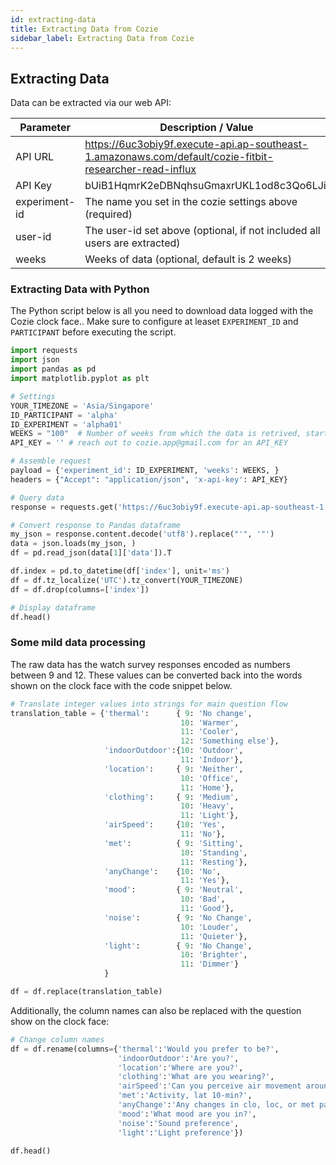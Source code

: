 ```yaml
---
id: extracting-data
title: Extracting Data from Cozie
sidebar_label: Extracting Data from Cozie
---
```



## Extracting Data
Data can be extracted via our web API:

| Parameter     | Description / Value                                                                                   | 
|---------------|-------------------------------------------------------------------------------------------------------|
| API URL       |https://6uc3obiy9f.execute-api.ap-southeast-1.amazonaws.com/default/cozie-fitbit-researcher-read-influx|
| API Key       | bUiB1HqmrK2eDBNqhsuGmaxrUKL1od8c3Qo6LJij                                                              |
| experiment-id &zwnj; &zwnj; &zwnj; | The name you set in the cozie settings above (required)                          |
| user-id       | The user-id set above (optional, if not included all users are extracted)                             |
| weeks         | Weeks of data (optional, default is 2 weeks)                                                          |

### Extracting Data with Python

The Python script below is all you need to download data logged with the Cozie clock face.. Make sure to configure at leaset `EXPERIMENT_ID` and `PARTICIPANT` before executing the script.

```python
import requests
import json
import pandas as pd
import matplotlib.pyplot as plt

# Settings
YOUR_TIMEZONE = 'Asia/Singapore'
ID_PARTICIPANT = 'alpha'
ID_EXPERIMENT = 'alpha01'
WEEKS = "100"  # Number of weeks from which the data is retrived, starting from now
API_KEY = '' # reach out to cozie.app@gmail.com for an API_KEY

# Assemble request
payload = {'experiment_id': ID_EXPERIMENT, 'weeks': WEEKS, }
headers = {"Accept": "application/json", 'x-api-key': API_KEY}

# Query data
response = requests.get('https://6uc3obiy9f.execute-api.ap-southeast-1.amazonaws.com/default/cozie-fitbit-researcher-read-influx', params=payload, headers=headers)

# Convert response to Pandas dataframe
my_json = response.content.decode('utf8').replace("'", '"')
data = json.loads(my_json, )
df = pd.read_json(data[1]['data']).T

df.index = pd.to_datetime(df['index'], unit='ms')
df = df.tz_localize('UTC').tz_convert(YOUR_TIMEZONE)
df = df.drop(columns=['index'])

# Display dataframe
df.head()
```

### Some mild data processing
The raw data has the watch survey responses encoded as numbers between 9 and 12. These values can be converted back into the words shown on the clock face with the code snippet below.
```python
# Translate integer values into strings for main question flow
translation_table = {'thermal':      { 9: 'No change',
                                      10: 'Warmer',
                                      11: 'Cooler',
                                      12: 'Something else'},
                     'indoorOutdoor':{10: 'Outdoor',
                                      11: 'Indoor'},
                     'location':     { 9: 'Neither',
                                      10: 'Office',
                                      11: 'Home'},
                     'clothing':     { 9: 'Medium',
                                      10: 'Heavy',
                                      11: 'Light'},
                     'airSpeed':     {10: 'Yes',
                                      11: 'No'},
                     'met':          { 9: 'Sitting',
                                      10: 'Standing',
                                      11: 'Resting'},
                     'anyChange':    {10: 'No',
                                      11: 'Yes'},
                     'mood':         { 9: 'Neutral',
                                      10: 'Bad',
                                      11: 'Good'},
                     'noise':        { 9: 'No Change',
                                      10: 'Louder',
                                      11: 'Quieter'},
                     'light':        { 9: 'No Change',
                                      10: 'Brighter',
                                      11: 'Dimmer'}
                     }

df = df.replace(translation_table)
```

Additionally, the column names can also be replaced with the question show on the clock face:
```python
# Change column names
df = df.rename(columns={'thermal':'Would you prefer to be?', 
                        'indoorOutdoor':'Are you?', 
                        'location':'Where are you?', 
                        'clothing':'What are you wearing?', 
                        'airSpeed':'Can you perceive air movement around you?', 
                        'met':'Activity, lat 10-min?', 
                        'anyChange':'Any changes in clo, loc, or met past 10-m?', 
                        'mood':'What mood are you in?', 
                        'noise':'Sound preference', 
                        'light':'Light preference'})

df.head()
```
